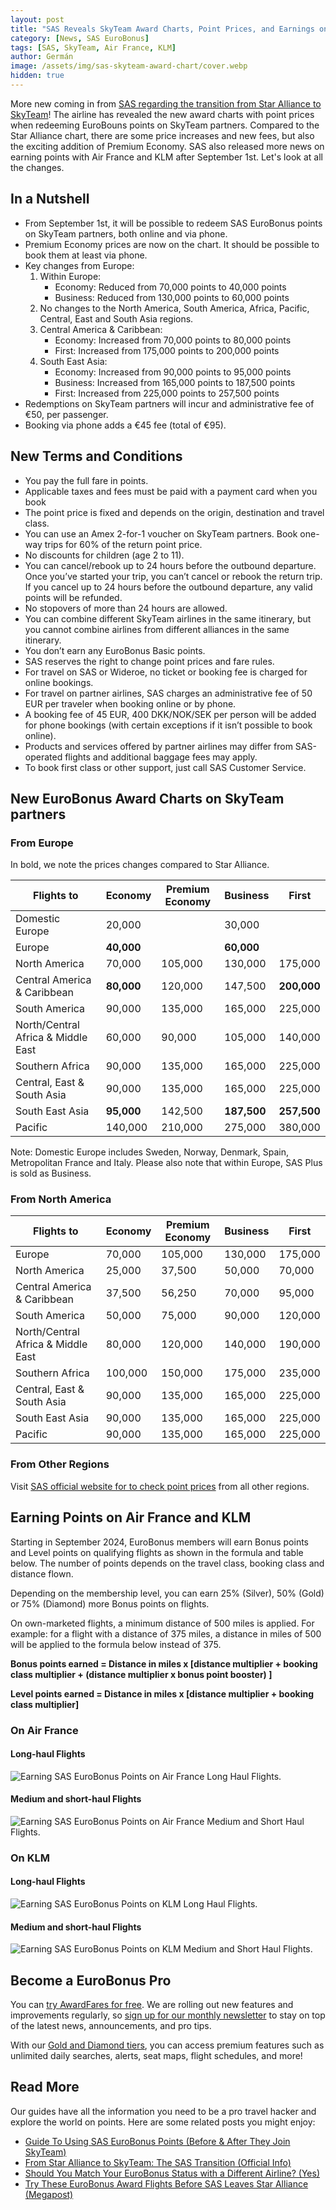 ```yaml
---
layout: post
title: "SAS Reveals SkyTeam Award Charts, Point Prices, and Earnings on Air France-KLM"
category: [News, SAS EuroBonus]
tags: [SAS, SkyTeam, Air France, KLM]
author: Germán
image: /assets/img/sas-skyteam-award-chart/cover.webp
hidden: true
---
```


More new coming in from [SAS regarding the transition from Star Alliance to SkyTeam](https://blog.awardfares.com/sas-transition-to-skyteam)! The airline has revealed the new award charts with point prices when redeeming EuroBouns points on SkyTeam partners. Compared to the Star Alliance chart, there are some price increases and new fees, but also the exciting addition of Premium Economy. SAS also released more news on earning points with Air France and KLM after September 1st. Let's look at all the changes.

## In a Nutshell

- From September 1st, it will be possible to redeem SAS EuroBonus points on SkyTeam partners, both online and via phone.
- Premium Economy prices are now on the chart. It should be possible to book them at least via phone.
- Key changes from Europe:
  1. Within Europe:
     - Economy: Reduced from 70,000 points to 40,000 points
     - Business: Reduced from 130,000 points to 60,000 points
  2. No changes to the North America, South America, Africa, Pacific, Central, East and South Asia regions.
  3. Central America & Caribbean:
     - Economy: Increased from 70,000 points to 80,000 points
     - First: Increased from 175,000 points to 200,000 points
  4. South East Asia:
     - Economy: Increased from 90,000 points to 95,000 points
     - Business: Increased from 165,000 points to 187,500 points
     - First: Increased from 225,000 points to 257,500 points
- Redemptions on SkyTeam partners will incur and administrative fee of €50, per passenger.
- Booking via phone adds a €45 fee (total of €95).

## New Terms and Conditions

- You pay the full fare in points.
- Applicable taxes and fees must be paid with a payment card when you book
- The point price is fixed and depends on the origin, destination and travel class.
- You can use an Amex 2-for-1 voucher on SkyTeam partners. Book one-way trips for 60% of the return point price.
- No discounts for children (age 2 to 11).
- You can cancel/rebook up to 24 hours before the outbound departure. Once you’ve started your trip, you can’t cancel or rebook the return trip. If you cancel up to 24 hours before the outbound departure, any valid points will be refunded.
- No stopovers of more than 24 hours are allowed.
- You can combine different SkyTeam airlines in the same itinerary, but you cannot combine airlines from different alliances in the same itinerary.
- You don’t earn any EuroBonus Basic points.
- SAS reserves the right to change point prices and fare rules.
- For travel on SAS or Wideroe, no ticket or booking fee is charged for online bookings.
- For travel on partner airlines, SAS charges an administrative fee of 50 EUR per traveler when booking online or by phone.
- A booking fee of 45 EUR, 400 DKK/NOK/SEK per person will be added for phone bookings (with certain exceptions if it isn’t possible to book online).
- Products and services offered by partner airlines may differ from SAS-operated flights and additional baggage fees may apply.
- To book first class or other support, just call SAS Customer Service.

## New EuroBonus Award Charts on SkyTeam partners

### From Europe

In bold, we note the prices changes compared to Star Alliance.

| Flights to                        | Economy | Premium Economy | Business | First    |
|-----------------------------------|---------|-----------------|----------|----------|
| Domestic Europe                   | 20,000  |                 | 30,000   |          |
| Europe                            | **40,000**  |                 | **60,000**   |          |
| North America                     | 70,000  | 105,000         | 130,000  | 175,000  |
| Central America & Caribbean       | **80,000**  | 120,000         | 147,500  | **200,000**  |
| South America                     | 90,000  | 135,000         | 165,000  | 225,000  |
| North/Central Africa & Middle East| 60,000  | 90,000          | 105,000  | 140,000  |
| Southern Africa                   | 90,000  | 135,000         | 165,000  | 225,000  |
| Central, East & South Asia        | 90,000  | 135,000         | 165,000  | 225,000  |
| South East Asia                   | **95,000**  | 142,500         | **187,500**  | **257,500**  |
| Pacific                           | 140,000 | 210,000         | 275,000  | 380,000  |

Note: Domestic Europe includes Sweden, Norway, Denmark, Spain, Metropolitan France and Italy. Please also note that within Europe, SAS Plus is sold as Business.

### From North America

| Flights to                        | Economy | Premium Economy | Business | First    |
|-----------------------------------|---------|-----------------|----------|----------|
| Europe                            | 70,000  | 105,000         | 130,000  | 175,000  |
| North America                     | 25,000  | 37,500          | 50,000   | 70,000   |
| Central America & Caribbean       | 37,500  | 56,250          | 70,000   | 95,000   |
| South America                     | 50,000  | 75,000          | 90,000   | 120,000  |
| North/Central Africa & Middle East| 80,000  | 120,000         | 140,000  | 190,000  |
| Southern Africa                   | 100,000 | 150,000         | 175,000  | 235,000  |
| Central, East & South Asia        | 90,000  | 135,000         | 165,000  | 225,000  |
| South East Asia                   | 90,000  | 135,000         | 165,000  | 225,000  |
| Pacific                           | 90,000  | 135,000         | 165,000  | 225,000  |

### From Other Regions

Visit [SAS official website for to check point prices](https://www.sas.se/eurobonus/poang/anvand/partnerbonusresor/) from all other regions.

## Earning Points on Air France and KLM

Starting in September 2024, EuroBonus members will earn Bonus points and Level points on qualifying flights as shown in the formula and table below. The number of points depends on the travel class, booking class and distance flown.

Depending on the membership level, you can earn 25% (Silver), 50% (Gold) or 75% (Diamond) more Bonus points on flights.

On own-marketed flights, a minimum distance of 500 miles is applied. For example: for a flight with a distance of 375 miles, a distance in miles of 500 will be applied to the formula below instead of 375.

**Bonus points earned = Distance in miles x [distance multiplier + booking class multiplier + (distance multiplier x bonus point booster) ]**

**Level points earned = Distance in miles x [distance multiplier + booking class multiplier]**

### On Air France

#### Long-haul Flights

<img src="../assets/img/sas-skyteam-award-chart/af-long-haul.webp" alt="Earning SAS EuroBonus Points on Air France Long Haul Flights." />

#### Medium and short-haul Flights

<img src="../assets/img/sas-skyteam-award-chart/af-medium-haul.webp" alt="Earning SAS EuroBonus Points on Air France Medium and Short Haul Flights." />

### On KLM

#### Long-haul Flights

<img src="../assets/img/sas-skyteam-award-chart/klm-long-haul.webp" alt="Earning SAS EuroBonus Points on KLM Long Haul Flights." />

#### Medium and short-haul Flights

<img src="../assets/img/sas-skyteam-award-chart/klm-medium-haul.webp" alt="Earning SAS EuroBonus Points on KLM Medium and Short Haul Flights." />

## Become a EuroBonus Pro

You can [try AwardFares for free](https://awardfares.com/). We are rolling out new features and improvements regularly, so [sign up for our monthly newsletter](https://awardfares.com/newsletter) to stay on top of the latest news, announcements, and pro tips.

With our [Gold and Diamond tiers](https://awardfares.com/pricing), you can access premium features such as unlimited daily searches, alerts, seat maps, flight schedules, and more!

## Read More

Our guides have all the information you need to be a pro travel hacker and explore the world on points. Here are some related posts you might enjoy:

- [Guide To Using SAS EuroBonus Points (Before & After They Join SkyTeam)](https://blog.awardfares.com/eurobonus-guide/)
- [From Star Alliance to SkyTeam: The SAS Transition (Official Info)](https://blog.awardfares.com/sas-transition-to-skyteam/)
- [Should You Match Your EuroBonus Status with a Different Airline? (Yes)](https://blog.awardfares.com/eurobonus-status-match/)
- [Try These EuroBonus Award Flights Before SAS Leaves Star Alliance (Megapost)](https://blog.awardfares.com/eurobonus-star-alliance-awards/)
